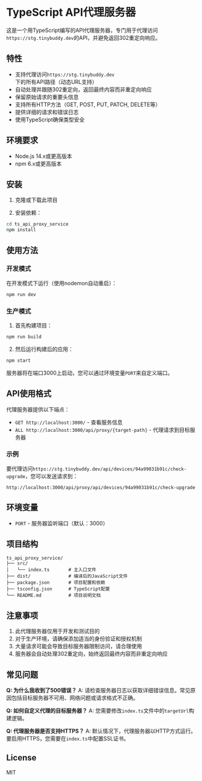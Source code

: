 # TypeScript API代理服务器

这是一个用TypeScript编写的API代理服务器，专门用于代理访问`https://stg.tinybuddy.dev`的API，并避免返回302重定向响应。

## 特性

- 支持代理访问`https://stg.tinybuddy.dev`下的所有API路径（动态URL支持）
- 自动处理并跟随302重定向，返回最终内容而非重定向响应
- 保留原始请求的重要头信息
- 支持所有HTTP方法（GET, POST, PUT, PATCH, DELETE等）
- 提供详细的请求和错误日志
- 使用TypeScript确保类型安全

## 环境要求

- Node.js 14.x或更高版本
- npm 6.x或更高版本

## 安装

1. 克隆或下载此项目

2. 安装依赖：

```bash
cd ts_api_proxy_service
npm install
```

## 使用方法

### 开发模式

在开发模式下运行（使用nodemon自动重启）：

```bash
npm run dev
```

### 生产模式

1. 首先构建项目：

```bash
npm run build
```

2. 然后运行构建后的应用：

```bash
npm start
```

服务器将在端口3000上启动，您可以通过环境变量`PORT`来自定义端口。

## API使用格式

代理服务器提供以下端点：

- `GET http://localhost:3000/` - 查看服务信息
- `ALL http://localhost:3000/api/proxy/{target-path}` - 代理请求到目标服务器

### 示例

要代理访问`https://stg.tinybuddy.dev/api/devices/94a99031b91c/check-upgrade`，您可以发送请求到：

```
http://localhost:3000/api/proxy/api/devices/94a99031b91c/check-upgrade
```

## 环境变量

- `PORT` - 服务器监听端口（默认：3000）

## 项目结构

```
ts_api_proxy_service/
├── src/
│   └── index.ts       # 主入口文件
├── dist/              # 编译后的JavaScript文件
├── package.json       # 项目配置和依赖
├── tsconfig.json      # TypeScript配置
└── README.md          # 项目说明文档
```

## 注意事项

1. 此代理服务器仅用于开发和测试目的
2. 对于生产环境，请确保添加适当的身份验证和授权机制
3. 大量请求可能会导致目标服务器限制访问，请合理使用
4. 服务器会自动处理302重定向，始终返回最终内容而非重定向响应

## 常见问题

**Q: 为什么我收到了500错误？**
A: 请检查服务器日志以获取详细错误信息。常见原因包括目标服务器不可用、网络问题或请求格式不正确。

**Q: 如何自定义代理的目标服务器？**
A: 您需要修改`index.ts`文件中的`targetUrl`构建逻辑。

**Q: 代理服务器是否支持HTTPS？**
A: 默认情况下，代理服务器以HTTP方式运行。要启用HTTPS，您需要在`index.ts`中配置SSL证书。

## License

MIT